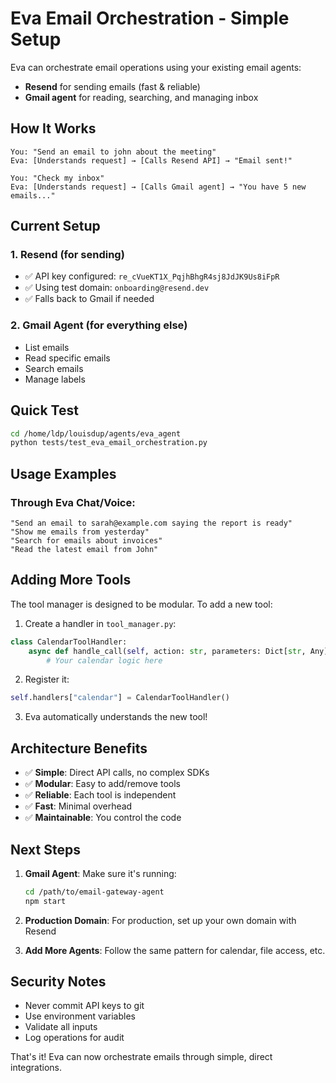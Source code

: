 # Eva Email Orchestration - Simple Setup

Eva can orchestrate email operations using your existing email agents:
- **Resend** for sending emails (fast & reliable)
- **Gmail agent** for reading, searching, and managing inbox

## How It Works

```
You: "Send an email to john about the meeting"
Eva: [Understands request] → [Calls Resend API] → "Email sent!"

You: "Check my inbox"
Eva: [Understands request] → [Calls Gmail agent] → "You have 5 new emails..."
```

## Current Setup

### 1. Resend (for sending)
- ✅ API key configured: `re_cVueKT1X_PqjhBhgR4sj8JdJK9Us8iFpR`
- ✅ Using test domain: `onboarding@resend.dev`
- ✅ Falls back to Gmail if needed

### 2. Gmail Agent (for everything else)
- List emails
- Read specific emails  
- Search emails
- Manage labels

## Quick Test

```bash
cd /home/ldp/louisdup/agents/eva_agent
python tests/test_eva_email_orchestration.py
```

## Usage Examples

### Through Eva Chat/Voice:

```
"Send an email to sarah@example.com saying the report is ready"
"Show me emails from yesterday"
"Search for emails about invoices"
"Read the latest email from John"
```

## Adding More Tools

The tool manager is designed to be modular. To add a new tool:

1. Create a handler in `tool_manager.py`:
```python
class CalendarToolHandler:
    async def handle_call(self, action: str, parameters: Dict[str, Any]) -> ToolResponse:
        # Your calendar logic here
```

2. Register it:
```python
self.handlers["calendar"] = CalendarToolHandler()
```

3. Eva automatically understands the new tool!

## Architecture Benefits

- ✅ **Simple**: Direct API calls, no complex SDKs
- ✅ **Modular**: Easy to add/remove tools
- ✅ **Reliable**: Each tool is independent
- ✅ **Fast**: Minimal overhead
- ✅ **Maintainable**: You control the code

## Next Steps

1. **Gmail Agent**: Make sure it's running:
   ```bash
   cd /path/to/email-gateway-agent
   npm start
   ```

2. **Production Domain**: For production, set up your own domain with Resend

3. **Add More Agents**: Follow the same pattern for calendar, file access, etc.

## Security Notes

- Never commit API keys to git
- Use environment variables
- Validate all inputs
- Log operations for audit

That's it! Eva can now orchestrate emails through simple, direct integrations.